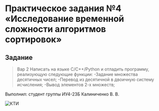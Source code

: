 # Практическое задания №4 «Исследование временной сложности алгоритмов сортировок»

## Задание
>Вар 2
>Написать на языке С/C++/Python и отладить программу,
>реализующую следующие функции:
>-Задание множества десятичных чисел;
>-Перевод из десятичной в двоичную систему исчисления;
>-Вывод элементов 2-х множеств;

Выполнил: студент группы ИУ4-23Б 
Калиниченко В. В.

![КТИ](static/image.png "КТИ")
